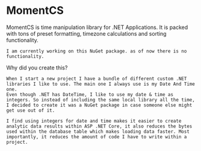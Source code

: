 # MomentCS
MomentCS is time manipulation library for .NET Applications. It is packed with tons of preset formatting, timezone calculations and sorting functionality.

```
I am currently working on this NuGet package. as of now there is no functionality.
```

Why did you create this?
```
When I start a new project I have a bundle of different custom .NET libraries I like to use. The main one I always use is my Date And Time one.
Even though .NET has DateTime, I like to use my date & time as integers. So instead of including the same local library all the time, I decided to create it was a NuGet package in case someone else might get use out of it.

I find using integers for date and time makes it easier to create analytic data results within ASP .NET Core, it also reduces the bytes used within the database table which makes loading data faster. Most importantly, it reduces the amount of code I have to write within a project.
```
